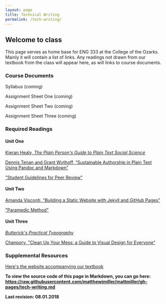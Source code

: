 ```yaml
---
layout: page
title: Technical Writing
permalink: /tech-writing/
---
```


## Welcome to class

This page serves as home base for ENG 333 at the College of the Ozarks. Mainly it will contain a list of links. Any readings not drawn from our textbook from the class will appear here, as will links to course documents.

### Course Documents

Syllabus (coming)

Assignment Sheet One (coming)

Assignment Sheet Two (coming)

Assignment Sheet Three (coming)

### Required Readings

#### Unit One

[Kieran Healy, *The Plain Person's Guide to Plain Text Social Science*](http://plain-text.co/)

[Dennis Tenan and Grant Wythoff, “Sustainable Authorship in Plain Text Using Pandoc and Markdown”](https://programminghistorian.org/en/lessons/sustainable-authorship-in-plain-text-using-pandoc-and-markdown)

["Student Guidelines for Peer Review"](https://serc.carleton.edu/sp/library/peerreview/tips.html)

#### Unit Two

[Amanda Visconti, “Building a Static Website with Jekyll and GitHub Pages”](https://programminghistorian.org/en/lessons/building-static-sites-with-jekyll-github-pages)

["Paramedic Method"](https://owl.purdue.edu/owl/general_writing/academic_writing/paramedic_method.html)

#### Unit Three

[*Butterick's Practical Typography*](https://practicaltypography.com)

[Chanpory, "Clean Up Your Mess: a Guide to Visual Design for Everyone"](http://www.visualmess.com/)

### Supplemental Resources

[Here's the website accompanying our textbook](https://www.craftofscientificwriting.com/)

**To view the source code of this page in Markdown, you can go here: https://raw.githubusercontent.com/matthewjmiller/mattmiller/gh-pages/tech-writing.md**

**Last revision: 08.01.2018**
